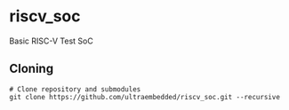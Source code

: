 # riscv_soc
Basic RISC-V Test SoC

## Cloning
```
# Clone repository and submodules
git clone https://github.com/ultraembedded/riscv_soc.git --recursive
```
